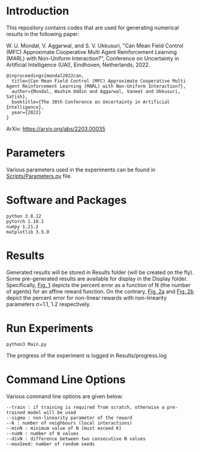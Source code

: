 # Introduction

This repository contains codes that are used for generating numerical results in the following paper: 

W. U. Mondal, V. Aggarwal, and S. V. Ukkusuri, "Can Mean Field Control (MFC) Approximate Cooperative Multi Agent 
Reinforcement Learning (MARL) with Non-Uniform Interaction?", Conference on Uncertainty in Artificial Intelligence (UAI), 
Eindhoven, Netherlands, 2022.

```
@inproceedings{mondal2022can,
  title={Can Mean Field Control (MFC) Approximate Cooperative Multi Agent Reinforcement Learning (MARL) with Non-Uniform Interaction?},
  author={Mondal, Washim Uddin and Aggarwal, Vaneet and Ukkusuri, Satish},
  booktitle={The 38th Conference on Uncertainty in Artificial Intelligence},
  year={2022}
}
```
 
ArXiv: https://arxiv.org/abs/2203.00035


# Parameters

Various parameters used in the experiments can be found in [Scripts/Parameters.py](https://github.com/washim-uddin-mondal/UAI2022/blob/main/Scripts/Parameters.py) file.

# Software and Packages

```
python 3.8.12
pytorch 1.10.1
numpy 1.21.2
matplotlib 3.5.0
```
# Results

Generated results will be stored in Results folder (will be created on the fly).
Some pre-generated results are available for display in the Display folder. Specifically, 
[Fig. 1](https://github.com/washim-uddin-mondal/UAI2022/blob/main/Display/Fig1.png) depicts the percent error
as a function of N (the number of agents) for an affine reward function. On the contrary, 
[Fig. 2a](https://github.com/washim-uddin-mondal/UAI2022/blob/main/Display/Fig2a.png) and 
[Fig. 2b](https://github.com/washim-uddin-mondal/UAI2022/blob/main/Display/Fig2b.png) depict the 
percent error for non-linear rewards with non-linearity parameters σ=1.1, 1.2 respectively.

# Run Experiments

```
python3 Main.py
```

The progress of the experiment is logged in Results/progress.log

# Command Line Options

Various command line options are given below:

```
--train : if training is required from scratch, otherwise a pre-trained model will be used  
--sigma : non-linearity parameter of the reward  
--K : number of neighbours (local interactions)  
--minN : minimum value of N (must exceed K)  
--numN : number of N values  
--divN : difference between two consecutive N values  
--maxSeed: number of random seeds 
```